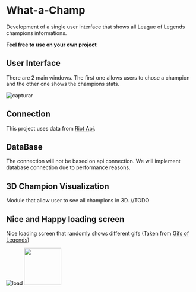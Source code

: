 # What-a-Champ
Development of a single user interface that shows all League of Legends champions informations. 

**Feel free to use on your own project**

## User Interface
  There are 2 main windows. The first one allows users to chose a champion and the other one shows the champions stats.
  
![capturar](https://user-images.githubusercontent.com/13967326/28651663-8671bc28-7259-11e7-9309-7caeea0ef25a.PNG)

## Connection
  This project uses data from [Riot Api](https://developer.riotgames.com/).
## DataBase
  The connection will not be based on api connection. We will implement database connection due to performance reasons.
## 3D Champion Visualization
  Module that allow user to see all champions in 3D. //TODO
## Nice and Happy loading screen
  Nice loading screen that randomly shows different gifs (Taken from [Gifs of Legends](https://www.behance.net/Gifs_of_Legends))
  
![load](https://user-images.githubusercontent.com/13967326/28651690-ae700590-7259-11e7-8804-bd0db15a2580.PNG)
<img src="![loading2](https://user-images.githubusercontent.com/13967326/28651322-a12d38aa-7257-11e7-8ab4-f44fb0b6aaac.gif)" height="100" width="100" >

